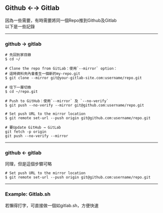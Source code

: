## Github ←→ Gitlab
因為一些需要，有時需要將同一個Repo推到Github及Gitlab  
以下是一些記錄  

---
### github → gitlab

``` terminal
# 先回到家目錄
$ cd ~/
```
``` terminal
# Clone the repo from GitLab：使用`--mirror` option：
# 這時資料夾內會產生一個新的my-repo.git
$ git clone --mirror git@your-gitlab-site.com:username/repo.git
```
``` terminal
# 往下一層切換
$ cd ~/repo.git
```
``` terminal
# Push to GitHub：使用`--mirror` 及 `--no-verify` 
$ git push --no-verify --mirror git@github.com:username/repo.git
```
``` terminal
# Set push URL to the mirror location
$ git remote set-url --push origin git@github.com:username/repo.git
```
``` terminal
# 要Update GitHub → GitLab
git fetch -p origin
git push --no-verify --mirror
```

---
### github ← gitlab
同理，但是這個步驟可略
``` terminal
# Set push URL to the mirror location
$ git remote set-url --push origin git@github.com:username/repo.git
```

---
### Example: Gitlab.sh
若懶得打字，可直接做一個如gitlab.sh，方便快速
